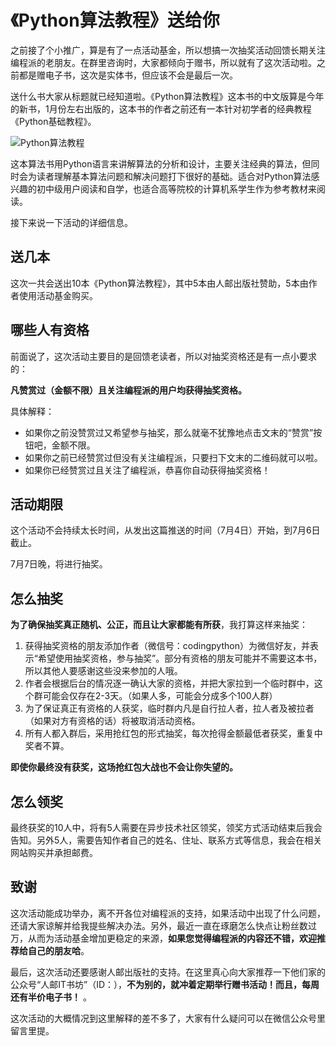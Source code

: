 # 《Python算法教程》送给你

之前接了个小推广，算是有了一点活动基金，所以想搞一次抽奖活动回馈长期关注编程派的老朋友。在群里咨询时，大家都倾向于赠书，所以就有了这次活动啦。之前都是赠电子书，这次是实体书，但应该不会是最后一次。

送什么书大家从标题就已经知道啦。《Python算法教程》这本书的中文版算是今年的新书，1月份左右出版的，这本书的作者之前还有一本针对初学者的经典教程《Python基础教程》。

![Python算法教程](http://file.epubit.com.cn/LargeCover/1512c1ffed069404a57e)

这本算法书用Python语言来讲解算法的分析和设计，主要关注经典的算法，但同时会为读者理解基本算法问题和解决问题打下很好的基础。适合对Python算法感兴趣的初中级用户阅读和自学，也适合高等院校的计算机系学生作为参考教材来阅读。

接下来说一下活动的详细信息。

## 送几本

这次一共会送出10本《Python算法教程》，其中5本由人邮出版社赞助，5本由作者使用活动基金购买。

## 哪些人有资格

前面说了，这次活动主要目的是回馈老读者，所以对抽奖资格还是有一点小要求的：

**凡赞赏过（金额不限）且关注编程派的用户均获得抽奖资格。**

具体解释：

- 如果你之前没赞赏过又希望参与抽奖，那么就毫不犹豫地点击文末的“赞赏”按钮吧，金额不限。
- 如果你之前已经赞赏过但没有关注编程派，只要扫下文末的二维码就可以啦。
- 如果你已经赞赏过且关注了编程派，恭喜你自动获得抽奖资格！

## 活动期限

这个活动不会持续太长时间，从发出这篇推送的时间（7月4日）开始，到7月6日截止。

7月7日晚，将进行抽奖。

## 怎么抽奖

**为了确保抽奖真正随机、公正，而且让大家都能有所获**，我打算这样来抽奖：

1. 获得抽奖资格的朋友添加作者（微信号：codingpython）为微信好友，并表示“希望使用抽奖资格，参与抽奖”。部分有资格的朋友可能并不需要这本书，所以其他人要感谢这些没来参加的人哦。
2. 作者会根据后台的情况逐一确认大家的资格，并把大家拉到一个临时群中，这个群可能会仅存在2-3天。（如果人多，可能会分成多个100人群）
3. 为了保证真正有资格的人获奖，临时群内凡是自行拉人者，拉人者及被拉者（如果对方有资格的话）将被取消活动资格。
4. 所有人都入群后，采用抢红包的形式抽奖，每次抢得金额最低者获奖，重复中奖者不算。

**即使你最终没有获奖，这场抢红包大战也不会让你失望的。**

## 怎么领奖

最终获奖的10人中，将有5人需要在异步技术社区领奖，领奖方式活动结束后我会告知。另外5人，需要告知作者自己的姓名、住址、联系方式等信息，我会在相关网站购买并承担邮费。

## 致谢

这次活动能成功举办，离不开各位对编程派的支持，如果活动中出现了什么问题，还请大家谅解并给我提些解决办法。另外，最近一直在琢磨怎么快点让粉丝数过万，从而为活动基金增加更稳定的来源，**如果您觉得编程派的内容还不错，欢迎推荐给自己的朋友哈**。

最后，这次活动还要感谢人邮出版社的支持。在这里真心向大家推荐一下他们家的公众号“人邮IT书坊”（ID：），**不为别的，就冲着定期举行赠书活动！而且，每周还有半价电子书！** 。

这次活动的大概情况到这里解释的差不多了，大家有什么疑问可以在微信公众号里留言里提。




